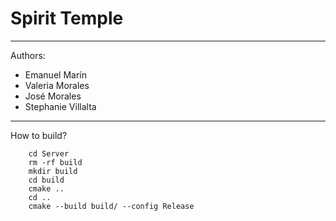 # Spirit Temple

---
Authors:

* Emanuel Marín
* Valeria Morales
* José Morales
* Stephanie Villalta

---

How to build?

        cd Server 
        rm -rf build
        mkdir build
        cd build
        cmake ..
        cd ..
        cmake --build build/ --config Release
